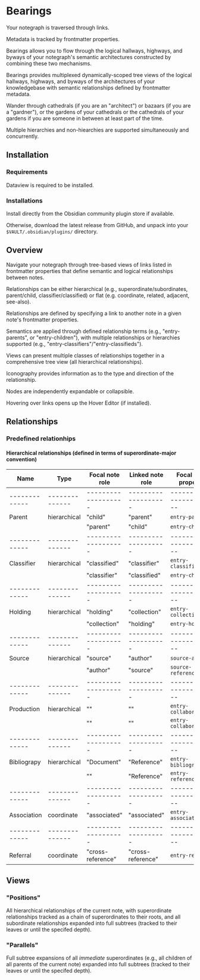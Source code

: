 # Bearings

Your notegraph is traversed through links.

Metadata is tracked by frontmatter properties.

Bearings allows you to flow through the logical hallways, highways, and byways of your notegraph's semantic architectures constructed by combining these two mechanisms.

Bearings provides multiplexed dynamically-scoped tree views of the logical hallways, highways, and byways of the architectures of your knowledgebase with semantic relationships defined by frontmatter metadata.

Wander through cathedrals (if you are an "architect") or bazaars (if you are a "gardner"), or the gardens of your cathedrals or the cathedrals of your gardens if you are someone in between at least part of the time.

Multiple hierarchies and non-hiearchies are supported simultaneously and concurrently.

## Installation


### Requirements

Dataview is required to be installed.

### Installations

Install directly from the Obsidian community plugin store if available.

Otherwise, download the latest release from GitHub, and unpack into your `$VAULT/.obsidian/plugins/` directory.

## Overview

Navigate your notegraph through tree-based views of links listed in frontmatter properties that define semantic and logical relationships between notes.

Relationships can be either hierarchical (e.g., superordinate/subordinates, parent/child, classifier/classified) or flat (e.g. coordinate, related, adjacent, see-also).

Relationships are defined by specifying a link to another note in a given note's frontmatter properties.

Semantics are applied through defined relationship terms (e.g., "entry-parents", or "entry-children"), with multiple relationships or hierarchies supported (e.g., "entry-classifiers"/"entry-classifieds").

Views can present multiple classes of relationships together in a comprehensive tree view (all hierarchical relationships).

Iconography provides information as to the type and direction of the relationship.

Nodes are independently expandable or collapsible.

Hovering over links opens up the Hover Editor (if installed).

## Relationships

### Predefined relationhips

#### Hierarchical relationships (defined in terms of superordinate-major convention)



| Name        | Type         | Focal note role   | Linked note role  | Focal note property    |
|-------------|--------------|-------------------|-------------------|------------------------|
|-------------|--------------|-------------------|-------------------|------------------------|
| Parent      | hierarchical | "child"           | "parent"          | `entry-parents`        |
|             |              | "parent"          | "child"           | `entry-children`       |
|-------------|--------------|-------------------|-------------------|------------------------|
| Classifier  | hierarchical | "classified"      | "classifier"      | `entry-classifiers`    |
|             |              | "classifier"      | "classified"      | `entry-children`       |
|-------------|--------------|-------------------|-------------------|------------------------|
| Holding     | hierarchical | "holding"         | "collection"      | `entry-collections`    |
|             |              | "collection"      | "holding"         | `entry-holdings`       |
|-------------|--------------|-------------------|-------------------|------------------------|
| Source      | hierarchical | "source"          | "author"          | `source-authors`       |
|             |              | "author"          | "source"          | `source-references`    |
|-------------|--------------|-------------------|-------------------|------------------------|
| Production  | hierarchical | ""                | ""                | `entry-collaborators`  |
|             |              | ""                | ""                | `entry-collaborations` |
|-------------|--------------|-------------------|-------------------|------------------------|
| Bibliograpy | hierarchical | "Document"        | "Reference"       | `entry-bibliography`   |
|             |              | ""                | "Reference"       | `entry-references`     |
|-------------|--------------|-------------------|-------------------|------------------------|
| Association | coordinate   | "associated"      | "associated"      | `entry-associations`   |
|-------------|--------------|-------------------|-------------------|------------------------|
| Referral    | coordinate   | "cross-reference" | "cross-reference" | `entry-referral`       |


## Views

### "Positions"

All hierarchical relationships of the current note, with superordinate relationships tracked as a chain of superordinates to their roots, and all subordinate relationships expanded into full subtrees (tracked to their leaves or until the specifed depth).


### "Parallels"

Full subtree expansions of all *immediate* superordinates (e.g., all children of all parents of the current note) expanded into full subtrees (tracked to their leaves or until the specifed depth).


